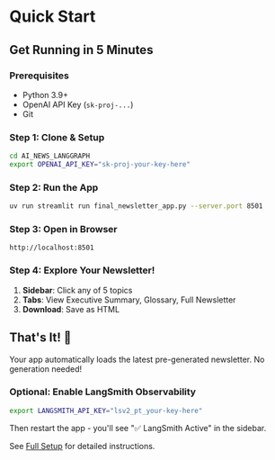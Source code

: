 # Quick Start

## Get Running in 5 Minutes

### Prerequisites
- Python 3.9+
- OpenAI API Key (`sk-proj-...`)
- Git

### Step 1: Clone & Setup
```bash
cd AI_NEWS_LANGGRAPH
export OPENAI_API_KEY="sk-proj-your-key-here"
```

### Step 2: Run the App
```bash
uv run streamlit run final_newsletter_app.py --server.port 8501
```

### Step 3: Open in Browser
```
http://localhost:8501
```

### Step 4: Explore Your Newsletter!
1. **Sidebar**: Click any of 5 topics
2. **Tabs**: View Executive Summary, Glossary, Full Newsletter
3. **Download**: Save as HTML

## That's It! 🎉

Your app automatically loads the latest pre-generated newsletter. No generation needed!

### Optional: Enable LangSmith Observability
```bash
export LANGSMITH_API_KEY="lsv2_pt_your-key-here"
```

Then restart the app - you'll see "✅ LangSmith Active" in the sidebar.

See [Full Setup](installation.md) for detailed instructions.
